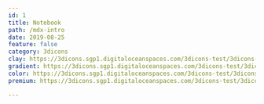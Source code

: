 ```yaml
---
id: 1
title: Notebook
path: /mdx-intro
date: 2019-08-25
feature: false
category: 3dicons
clay: https://3dicons.sgp1.digitaloceanspaces.com/3dicons-test/3dicons-test/chat_bubble_00.png
gradient: https://3dicons.sgp1.digitaloceanspaces.com/3dicons-test/3dicons-test/chat_bubble_02.png
color: https://3dicons.sgp1.digitaloceanspaces.com/3dicons-test/3dicons-test/chat_bubble_03.png
premium: https://3dicons.sgp1.digitaloceanspaces.com/3dicons-test/3dicons-test/chat_bubble_00.png

---
```

